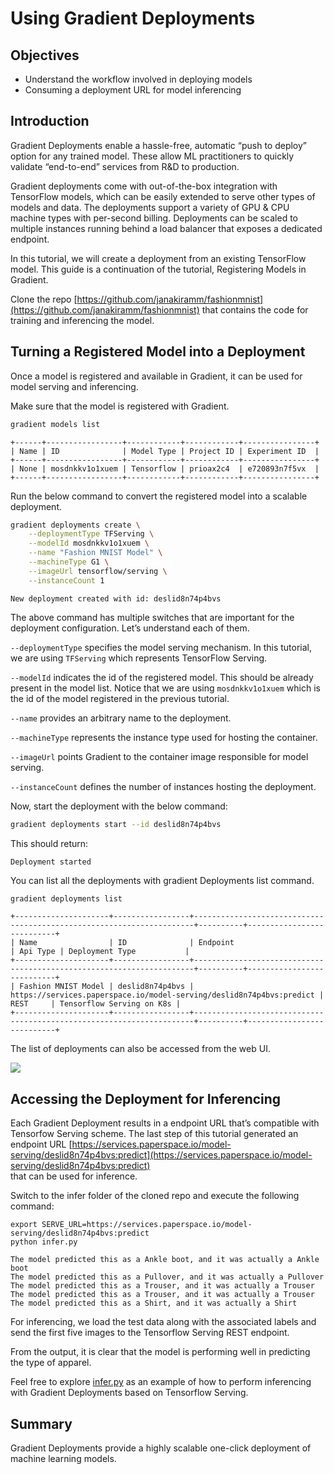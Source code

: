 # Using Gradient Deployments

## Objectives 

* Understand the workflow involved in deploying models 
* Consuming a deployment URL for model inferencing

## Introduction

Gradient Deployments enable a hassle-free, automatic “push to deploy” option for any trained model. These allow ML practitioners to quickly validate “end-to-end” services from R&D to production.

Gradient deployments come with out-of-the-box integration with TensorFlow models, which can be easily extended to serve other types of models and data. The deployments support a variety of GPU & CPU machine types with per-second billing. Deployments can be scaled to multiple instances running behind a load balancer that exposes a dedicated endpoint.

In this tutorial, we will create a deployment from an existing TensorFlow model. This guide is a continuation of the tutorial, Registering Models in Gradient.

Clone the repo [https://github.com/janakiramm/fashionmnist](https://github.com/janakiramm/fashionmnist) that contains the code for training and inferencing the model.

## Turning a Registered Model into a Deployment 

Once a model is registered and available in Gradient, it can be used for model serving and inferencing.

Make sure that the model is registered with Gradient.

```bash
gradient models list
```

```text
+------+-----------------+------------+------------+----------------+ 
| Name | ID              | Model Type | Project ID | Experiment ID  | 
+------+-----------------+------------+------------+----------------+ 
| None | mosdnkkv1o1xuem | Tensorflow | prioax2c4  | e720893n7f5vx  | 
+------+-----------------+------------+------------+----------------+
```

Run the below command to convert the registered model into a scalable deployment.

```bash
gradient deployments create \
    --deploymentType TFServing \
    --modelId mosdnkkv1o1xuem \
    --name "Fashion MNIST Model" \
    --machineType G1 \
    --imageUrl tensorflow/serving \
    --instanceCount 1
```

`New deployment created with id: deslid8n74p4bvs`

The above command has multiple switches that are important for the deployment configuration. Let’s understand each of them.

`--deploymentType` specifies the model serving mechanism. In this tutorial, we are using `TFServing` which represents TensorFlow Serving.

`--modelId` indicates the id of the registered model. This should be already present in the model list. Notice that we are using `mosdnkkv1o1xuem` which is the id of the model registered in the previous tutorial.

`--name` provides an arbitrary name to the deployment.

`--machineType` represents the instance type used for hosting the container.

`--imageUrl` points Gradient to the container image responsible for model serving.

`--instanceCount` defines the number of instances hosting the deployment.

Now, start the deployment with the below command:

```bash
gradient deployments start --id deslid8n74p4bvs
```

This should return:

```text
Deployment started
```

You can list all the deployments with gradient Deployments list command.

```bash
gradient deployments list
```

```text
+---------------------+-----------------+----------------------------------------------------------------------+----------+---------------------------+
| Name                | ID              | Endpoint                                                             | Api Type | Deployment Type           | 
+---------------------+-----------------+----------------------------------------------------------------------+----------+---------------------------+ 
| Fashion MNIST Model | deslid8n74p4bvs | https://services.paperspace.io/model-serving/deslid8n74p4bvs:predict | REST     | Tensorflow Serving on K8s | 
+---------------------+-----------------+----------------------------------------------------------------------+----------+---------------------------+
```

The list of deployments can also be accessed from the web UI.

![](../.gitbook/assets/grad-deploy-0.jpg)

## Accessing the Deployment for Inferencing

Each Gradient Deployment results in a endpoint URL that’s compatible with Tensorfow Serving scheme. The last step of this tutorial generated an endpoint URL [https://services.paperspace.io/model-serving/deslid8n74p4bvs:predict](https://services.paperspace.io/model-serving/deslid8n74p4bvs:predict)   
that can be used for inference.

Switch to the infer folder of the cloned repo and execute the following command:

```text
export SERVE_URL=https://services.paperspace.io/model-serving/deslid8n74p4bvs:predict
python infer.py
```

```text
The model predicted this as a Ankle boot, and it was actually a Ankle boot
The model predicted this as a Pullover, and it was actually a Pullover
The model predicted this as a Trouser, and it was actually a Trouser
The model predicted this as a Trouser, and it was actually a Trouser
The model predicted this as a Shirt, and it was actually a Shirt
```

For inferencing, we load the test data along with the associated labels and send the first five images to the Tensorflow Serving REST endpoint. 

From the output, it is clear that the model is performing well in predicting the type of apparel.

Feel free to explore [infer.py](https://github.com/janakiramm/fashionmnist/blob/master/infer/infer.py) as an example of how to perform inferencing with Gradient Deployments based on Tensorflow Serving.

## Summary 

Gradient Deployments provide a highly scalable one-click deployment of machine learning models.

